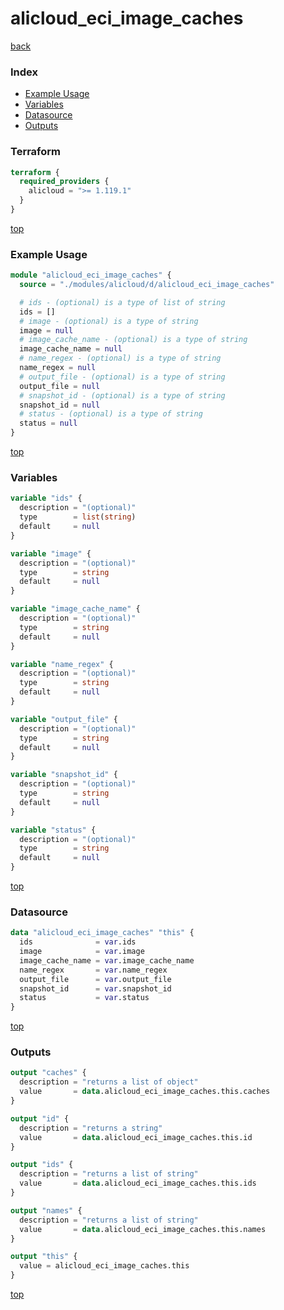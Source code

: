 # alicloud_eci_image_caches

[back](../alicloud.md)

### Index

- [Example Usage](#example-usage)
- [Variables](#variables)
- [Datasource](#datasource)
- [Outputs](#outputs)

### Terraform

```terraform
terraform {
  required_providers {
    alicloud = ">= 1.119.1"
  }
}
```

[top](#index)

### Example Usage

```terraform
module "alicloud_eci_image_caches" {
  source = "./modules/alicloud/d/alicloud_eci_image_caches"

  # ids - (optional) is a type of list of string
  ids = []
  # image - (optional) is a type of string
  image = null
  # image_cache_name - (optional) is a type of string
  image_cache_name = null
  # name_regex - (optional) is a type of string
  name_regex = null
  # output_file - (optional) is a type of string
  output_file = null
  # snapshot_id - (optional) is a type of string
  snapshot_id = null
  # status - (optional) is a type of string
  status = null
}
```

[top](#index)

### Variables

```terraform
variable "ids" {
  description = "(optional)"
  type        = list(string)
  default     = null
}

variable "image" {
  description = "(optional)"
  type        = string
  default     = null
}

variable "image_cache_name" {
  description = "(optional)"
  type        = string
  default     = null
}

variable "name_regex" {
  description = "(optional)"
  type        = string
  default     = null
}

variable "output_file" {
  description = "(optional)"
  type        = string
  default     = null
}

variable "snapshot_id" {
  description = "(optional)"
  type        = string
  default     = null
}

variable "status" {
  description = "(optional)"
  type        = string
  default     = null
}
```

[top](#index)

### Datasource

```terraform
data "alicloud_eci_image_caches" "this" {
  ids              = var.ids
  image            = var.image
  image_cache_name = var.image_cache_name
  name_regex       = var.name_regex
  output_file      = var.output_file
  snapshot_id      = var.snapshot_id
  status           = var.status
}
```

[top](#index)

### Outputs

```terraform
output "caches" {
  description = "returns a list of object"
  value       = data.alicloud_eci_image_caches.this.caches
}

output "id" {
  description = "returns a string"
  value       = data.alicloud_eci_image_caches.this.id
}

output "ids" {
  description = "returns a list of string"
  value       = data.alicloud_eci_image_caches.this.ids
}

output "names" {
  description = "returns a list of string"
  value       = data.alicloud_eci_image_caches.this.names
}

output "this" {
  value = alicloud_eci_image_caches.this
}
```

[top](#index)